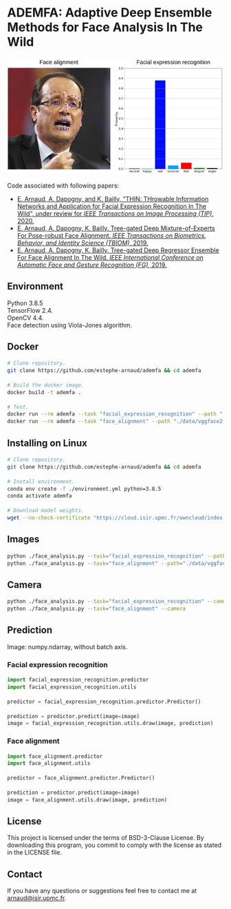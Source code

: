 # ADEMFA: Adaptive Deep Ensemble Methods for Face Analysis In The Wild #

![plot](./data/ademfa.png)

Code associated with following papers:
* [E. Arnaud, A. Dapogny, and K. Bailly, ”THIN: THrowable Information Networks and Application for Facial Expression Recognition In The Wild”, under review for <em>IEEE Transactions on Image Processing (TIP)</em>, 2020.](https://arxiv.org/pdf/2010.07614.pdf) 
* [E. Arnaud, A. Dapogny, K. Bailly. Tree-gated Deep Mixture-of-Experts For Pose-robust Face Alignment. <em>IEEE Transactions on Biometrics, Behavior, and Identity Science (TBIOM)</em>, 2019.](https://arxiv.org/pdf/1910.09450.pdf) 
* [E. Arnaud, A. Dapogny, K. Bailly. Tree-gated Deep Regressor Ensemble For Face Alignment In The Wild. <em>IEEE International Conference on Automatic Face and Gesture Recognition (FG)</em>, 2019.](https://arxiv.org/pdf/1907.03248.pdf) 

## Environment ##

Python 3.8.5 \
TensorFlow 2.4. \
OpenCV 4.4. \
Face detection using Viola-Jones algorithm.

## Docker ##

```sh
# Clone repository.
git clone https://github.com/estephe-arnaud/ademfa && cd ademfa

# Build the docker image.
docker build -t ademfa .

# Test.
docker run --rm ademfa --task "facial_expression_recognition" --path "./data/vggface2.jpg"
docker run --rm ademfa --task "face_alignment" --path "./data/vggface2.jpg"
```

## Installing on Linux ##
```sh
# Clone repository.
git clone https://github.com/estephe-arnaud/ademfa && cd ademfa

# Install environment.
conda env create -f ./environment.yml python=3.8.5
conda activate ademfa

# Download model weights.
wget --no-check-certificate "https://cloud.isir.upmc.fr/owncloud/index.php/s/M00y5MDWOOwtWBO/download" && tar -xvJf ./download && rm ./download
```

## Images ##
```sh
python ./face_analysis.py --task="facial_expression_recognition" --path="./data/vggface2.jpg"
python ./face_analysis.py --task="face_alignment" --path="./data/vggface2.jpg"
```

## Camera ##
```sh
python ./face_analysis.py --task="facial_expression_recognition" --camera
python ./face_analysis.py --task="face_alignment" --camera
```

## Prediction ##
Image: numpy.ndarray, without batch axis.

### Facial expression recognition
```python
import facial_expression_recognition.predictor
import facial_expression_recognition.utils

predictor = facial_expression_recognition.predictor.Predictor()

prediction = predictor.predict(image=image)
image = facial_expression_recognition.utils.draw(image, prediction)
```

### Face alignment
```python
import face_alignment.predictor
import face_alignment.utils

predictor = face_alignment.predictor.Predictor()

prediction = predictor.predict(image=image)
image = face_alignment.utils.draw(image, prediction)
```


## License ##
This project is licensed under the terms of BSD-3-Clause License.
By downloading this program, you commit to comply with the license as stated in the LICENSE file.


## Contact ##
If you have any questions or suggestions feel free to contact me at <arnaud@isir.upmc.fr>.
